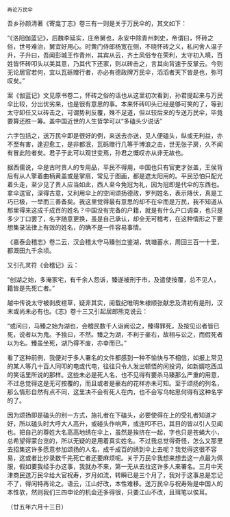     再论万民伞 

   吾乡孙颜清著《寄龛丁志》卷三有一则是关于万民伞的，其文如下：

   “《洛阳伽蓝记》，后魏李延实，庄帝舅也，永安中除青州刺史，帝谓曰，怀砖之俗，世号难治，舅宜好用心。时黄门侍郎杨宽在侧，不晓怀砖之义，私问舍人温子升，子升曰，吾闻彭城王作青州，其宾从云，齐土风俗专在荣利，太守初入境，百姓皆怀砖叩头以美其意，乃其代下还家，则以砖击之，言其向背速于反掌云。今则无论居官若何，宜以瓦砾赠行者，亦必有德政牌万民伞，滔滔者天下皆是也，弥可叹矣。”

   案《伽蓝记》文见原书卷二，怀砖之俗的话也从这里初次看到，孙君提起来与万民伞比较，分出优劣来，也是很有意思的事。本来怀砖叩头已经是够可笑的了，等到太守卸任又以砖击之，可谓势利反覆，殊不足道，但以较后来的专送万民伞，毕竟要算还胜一筹。盖中国近世的人生哲学可以“多磕头少说话”

   六字包括之，送万民伞即是很好的例，来送去亦送，见人便磕头，纵或无利益，亦不至有害，逢迎愈工，是非都泯，瓦砾赠行几等于博浪之击，世无张子房，久不闻有冒此险者矣。君子于此可以观世变焉，孙君之慨叹亦从非无故也。

   据西儒说，伞是古时贵人的专用品，平民不得用，中国也只有官吏才张盖，王侯背后有从人擎着曲柄黄盖或是掌扇，常见于图画，都是遮太阳用的。平民恐怕只配光着头走，至少见了贵人应当如此，西人至今免冠为礼，因为冠即是代伞的东西也。拿伞送官，深得古意，又利用伞上的空间颂扬德政，罗列姓名，表示降伏，真是工巧已极，一举而三善备矣。我这里觉得最有意思的却不在伞而是万民，我不知道从那里得来这成千成百的姓名？中国没有完备的户籍，就是有什么户口调查，也只是多少丁口罢了，名字随意更换，虽是自己承认，却全无可稽考，在这种情形之下要想集录法律上有效的姓名，的确不是一件容易事情。

   《嘉泰会稽志》卷二云，汉会稽太守马臻创立鉴湖，筑塘蓄水，周回三百一十里，都溉田九千余顷。

   又引孔灵符《会稽记》云：

   “创湖之始，多淹家宅，有千余人怨诉，臻遂被刑于市，及遣使按覆，总不见人，籍皆是先死亡者。”

   越中传说太守被剥皮楦草，疑非其实，阅载纪唯明朱棣顺张献忠及清初有是刑，汉末或尚未必有也。《志》卷十三又引起居郎熊克说云：

   “或问曰，马臻之始为湖也，会稽民数千人诣阙讼之，臻得罪死，及按见讼者皆已死，说者以为鬼。予独曰，不然。臻之为湖，不利于豪右，故相与讼之，而假死者以为名。臻虽坐死，湖乃得不废，亦幸而已。”

   看了这种前例，我便对于多人署名的文件都感到一种不愉快与不相信，如报上常见的某人等几十百人同叩的电或代电，往往只令人发出顿悟的闲投词，如新婿吃西瓜的笑话里所说的那样。这些未必是死人名，也不见得有要杀马臻那么严重的用意，不过总觉得这是无可按覆的，而且或者是豪右的花样亦未可知。至于颂扬的列名，那么情形自然有点不同，这里决不会有死人在内，也不会写乌帖思何得有这种名字的了。

   因为颂扬即是磕头的别一方式，施礼者在下磕头，必要使得在上的受礼者知道才好，所以磕头时大呼大人高升，或碰头作响声，或连叩不已，其目的皆以引人见闻也。把自己的尊姓大名高高地绣在伞上，虽然是挨挤在一起，字也只是苍蝇大小，总希望得蒙台览的，所以无疑的是用着真实姓名。不过我总觉得奇怪，怎么又那里去招集这许多愿意参加颂扬的人名，成千成百的绣到伞上去呢？我觉得这很不容易，这或者比抄录数千先死亡者还要麻烦呢。关于万民伞我想来想去这一点最为佩服，假如要我经手办这事，我就办不来，第一无从去拉这许多人来署名。三月中天津商民送万民伞给大官祝寿，岁月如流，转瞬已是三个月了，我对于这事总是忘记不了，得闲特再论之。语云，江山好改，本性难移。送万民伞与祝寿殆是中国人的本性欤，然则我们三四申论的机会还多得很，只要江山不改，且珥笔以俟耳。

   （廿五年六月十三日）

